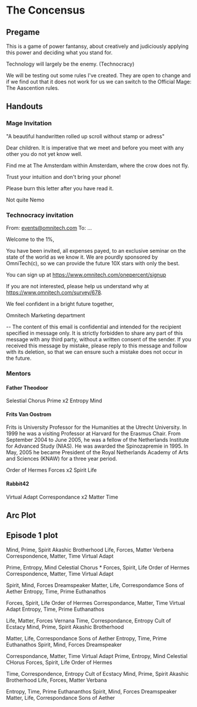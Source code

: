 The Concensus
=============

Pregame
-------

This is a game of power fantansy, about creatively and judiciously
applying this power and deciding what you stand for.

Technology will largely be the enemy. (Technocracy)

We will be testing out some rules I've created. They are open to change
and if we find out that it does not work for us we can switch to
the Official Mage: The Aascention rules.


Handouts
--------

### Mage Invitation

"A beautiful handwritten rolled up scroll without stamp or adress"

Dear children. It is imperative that we meet and before you meet with
any other you do not yet know well.

Find me at The Amsterdam within Amsterdam, where the crow does not fly.

Trust your intuition and don't bring your phone!

Please burn this letter after you have read it.

Not quite Nemo


### Technocracy invitation

From: events@omnitech.com
To: ...

Welcome to the 1%,

You have been invited, all expenses payed, to an exclusive seminar on the state
of the world as we know it. We are pourdly sponsored by OmniTech(c), so we can
provide the future 10X stars with only the best.

You can sign up at https://www.omnitech.com/onepercent/signup

If you are not interested, please help us understand why at https://www.omnitech.com/survey/678.

We feel confident in a bright future together,

Omnitech Marketing department

-- 
The content of this email is confidential and intended for the recipient
specified in message only. It is strictly forbidden to share any part of this
message with any third party, without a written consent of the sender. If you
received this message by mistake, please reply to this message and follow with
its deletion, so that we can ensure such a mistake does not occur in the future.

### Mentors

#### Father Theodoor

Selestial Chorus
Prime x2
Entropy
Mind

#### Frits Van Oostrom

Frits is University Professor for the Humanities at the Utrecht University. In
1999 he was a visiting Professor at Harvard for the Erasmus Chair. From
September 2004 to June 2005, he was a fellow of the Netherlands Institute for
Advanced Study (NIAS). He was awarded the Spinozapremie in 1995. In May, 2005 he
became President of the Royal Netherlands Academy of Arts and Sciences (KNAW)
for a three year period.

Order of Hermes
Forces x2
Spirit
Life

#### Rabbit42

Virtual Adapt
Correspondance x2
Matter
Time



Arc Plot
----------




Episode 1 plot
-----------------

















































Mind, Prime, Spirit                  Akashic Brotherhood
Life, Forces, Matter                 Verbena
Correspondence, Matter, Time         Virtual Adapt

Prime, Entropy, Mind                 Celestial Chorus    * 
Forces, Spirit, Life                 Order of Hermes
Correspondence, Matter, Time         Virtual Adapt

Spirit, Mind, Forces                 Dreamspeaker
Matter, Life, Correspondamce         Sons of Aether
Entropy, Time, Prime                 Euthanathos

Forces, Spirit, Life                 Order of Hermes
Correspondance, Matter, Time         Virtual Adapt
Entropy, Time, Prime                 Euthanathos

Life, Matter, Forces                 Vernana
Time, Correspondance, Entropy        Cult of Ecstacy
Mind, Prime, Spirit                  Akashic Brotherhood

Matter, Life, Correspondance         Sons of Aether
Entropy, Time, Prime                 Euthanathos
Spirit, Mind, Forces                 Dreamspeaker

Correspondance, Matter, Time         Virtual Adapt
Prime, Entropy, Mind                 Celestial CHorus
Forces, Spirit, Life                 Order of Hermes

Time, Correspondence, Entropy        Cult of Ecstacy
Mind, Prime, Spirit                  Akashic Brotherhood
Life, Forces, Matter                 Verbana

Entropy, Time, Prime                 Euthananthos
Spirit, Mind, Forces                 Dreamspeaker
Matter, Life, Correspondance         Sons of Aether











